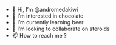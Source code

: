 - 👋 Hi, I’m @andromedakiwi
- 👀 I’m interested in chocolate
- 🌱 I’m currently learning beer
- 💞️ I’m looking to collaborate on steroids
- 📫 How to reach me ?

<!---
andromedakiwi/andromedakiwi is a ✨ special ✨ repository because its `README.md` (this file) appears on your GitHub profile.
You can click the Preview link to take a look at your changes.
--->
